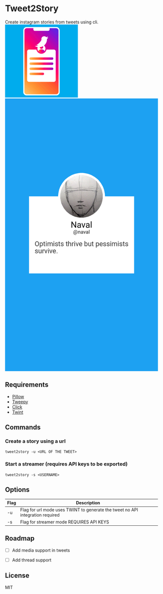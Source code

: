 # Tweet2Story
Create instagram stories from tweets using cli.<br/>
![Intro Gif](tweet2story.gif) <br/>
![Sample | 192x108](sample.png)

## Requirements 
* [Pillow](https://pillow.readthedocs.io/en/stable/) 
* [Tweepy](https://www.tweepy.org/) 
* [Click](https://click.palletsprojects.com/en/7.x/) 
* [Twint](https://github.com/twintproject/twint)

## Commands

### Create a story using a url 
```
tweet2story -u <URL OF THE TWEET>
```

### Start a streamer (requires API keys to be exported)
```
tweet2story -s <USERNAME>
```

## Options 

Flag | Description
------------ | -------------
-u | Flag for url mode uses TWINT to generate the tweet no API integration required
-s | Flag for streamer mode REQUIRES API KEYS

## Roadmap
- [ ] Add media support in tweets
- [ ] Add thread support


## License 
MIT